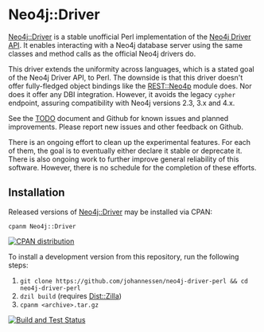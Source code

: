 Neo4j::Driver
=============

[Neo4j::Driver][] is a stable unofficial Perl implementation of the
[Neo4j Driver API][]. It enables interacting with a Neo4j database server
using the same classes and method calls as the official Neo4j drivers do.

This driver extends the uniformity across languages, which is a stated goal of
the Neo4j Driver API, to Perl. The downside is that this driver doesn't offer
fully-fledged object bindings like the [REST::Neo4p][] module does.
Nor does it offer any DBI integration. However, it avoids the legacy `cypher`
endpoint, assuring compatibility with Neo4j versions 2.3, 3.x and 4.x.

See the [TODO][] document and Github for known issues and planned
improvements. Please report new issues and other feedback on Github.

There is an ongoing effort to clean up the experimental features. For each of
them, the goal is to eventually either declare it stable or deprecate it. There
is also ongoing work to further improve general reliability of this software.
However, there is no schedule for the completion of these efforts.

[Neo4j Driver API]: https://neo4j.com/docs/driver-manual/current/
[REST::Neo4p]: https://metacpan.org/release/REST-Neo4p
[TODO]: https://github.com/johannessen/neo4j-driver-perl/blob/master/TODO.pod


Installation
------------

Released versions of [Neo4j::Driver][] may be installed via CPAN:

	cpanm Neo4j::Driver

[![CPAN distribution](https://badge.fury.io/pl/Neo4j-Driver.svg)](https://badge.fury.io/pl/Neo4j-Driver)

To install a development version from this repository, run the following steps:

 1. `git clone https://github.com/johannessen/neo4j-driver-perl && cd neo4j-driver-perl`
 1. `dzil build` (requires [Dist::Zilla][])
 1. `cpanm <archive>.tar.gz`

[![Build and Test Status](https://github.com/johannessen/neo4j-driver-perl/actions/workflows/build-and-test.yml/badge.svg)](https://github.com/johannessen/neo4j-driver-perl/actions/workflows/build-and-test.yml)

[Neo4j::Driver]: https://metacpan.org/release/Neo4j-Driver
[Dist::Zilla]: https://metacpan.org/release/Dist-Zilla
